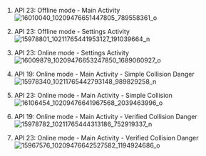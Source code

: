 1. API 23: Offline mode - Main Activity
![16010040_10209476651447805_789558361_o](/uploads/95c2e9b15afebb68c829d4427573c57c/16010040_10209476651447805_789558361_o.jpg)



2. API 23: Offline mode - Settings Activity
![15978801_10211765441953127_191039664_n](/uploads/c1f1a23ffc342037036a264706610532/15978801_10211765441953127_191039664_n.png)



3. API 23: Online mode - Settings Activity
![16009879_10209476653247850_1689060927_o](/uploads/c3b1950f04680997107d15b73224b5e9/16009879_10209476653247850_1689060927_o.jpg)



4. API 19: Online mode - Main Activity - Simple Collision Danger
![15978340_10211765442793148_989829258_n](/uploads/b15fd9f9deb2ca4ee526d60a6035c92d/15978340_10211765442793148_989829258_n.png)



5. API 23: Online mode - Main Activity - Simple Collision
![16106454_10209476641967568_2039463996_o](/uploads/052c3b780be3889ac30f20bc375ed139/16106454_10209476641967568_2039463996_o.jpg)



6. API 19: Online mode - Main Activity - Verified Collision Danger
![15978782_10211765444313186_752919337_n](/uploads/096dee90484dc0bc36ed9f3ca969fbdc/15978782_10211765444313186_752919337_n.png)



7. API 23: Online mode - Main Activity - Verified Collision Danger
![15967576_10209476642527582_1194924686_o](/uploads/75f3ebae0e7a2c98271574fd31c0e4b1/15967576_10209476642527582_1194924686_o.jpg)



